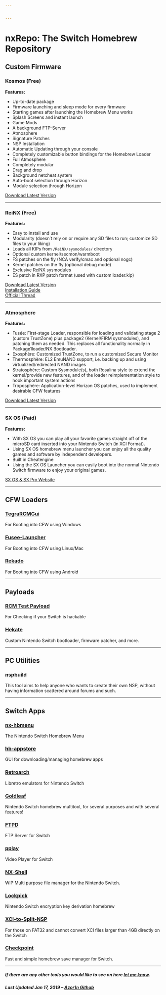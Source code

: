 ```yaml
---


---
```


<h1 id="nxrepo-the-switch-homebrew-repository">nxRepo: The Switch Homebrew Repository</h1>
<h2 id="custom-firmware">Custom Firmware</h2>
<h3 id="kosmos-free">Kosmos (Free)</h3>
<p><strong>Features:</strong></p>
<ul>
<li>Up-to-date package</li>
<li>Firmware launching and sleep mode for every firmware</li>
<li>Starting games after launching the Homebrew Menu works</li>
<li>Splash Screens and instant launch</li>
<li>Game Mods</li>
<li>A background FTP-Server</li>
<li>Atmosphere</li>
<li>Signature Patches</li>
<li>NSP Installation</li>
<li>Automatic Updating through your console</li>
<li>Completely customizable button bindings for the Homebrew Loader</li>
<li>Full Atmosphere</li>
<li>Completely modular</li>
<li>Drag and drop</li>
<li>Background netcheat system</li>
<li>Auto-boot selection through Horizon</li>
<li>Module selection through Horizon</li>
</ul>
<p><a href="https://github.com/AtlasNX/Kosmos/releases">Download Latest Version</a></p>
<hr>
<h3 id="reinx-free">ReiNX (Free)</h3>
<p><strong>Features:</strong></p>
<ul>
<li>Easy to install and use</li>
<li>Modularity (doesn’t rely on or require any SD files to run; customize SD files to your liking)</li>
<li>Loads all KIPs from <code>/ReiNX/sysmodules/</code> directory</li>
<li>Optional custom kernel/secmon/warmboot</li>
<li>FS patches on the fly (NCA verify/cmac and optional nogc)</li>
<li>Kernel patches on the fly (optional debug mode)</li>
<li>Exclusive ReiNX sysmodules</li>
<li>ES patch in RXP patch format (used with custom loader.kip)</li>
</ul>
<p><a href="https://github.com/Reisyukaku/ReiNX/releases">Download Latest Version</a><br>
<a href="https://reinx.guide/">Installation Guide</a><br>
<a href="https://gbatemp.net/threads/official-reinx-thread.512203/">Official Thread</a></p>
<hr>
<h3 id="atmosphere">Atmosphere</h3>
<p><strong>Features:</strong></p>
<ul>
<li>Fusée: First-stage Loader, responsible for loading and validating stage 2 (custom TrustZone) plus package2 (Kernel/FIRM sysmodules), and patching them as needed. This replaces all functionality normally in Package1loader/NX Bootloader.</li>
<li>Exosphère: Customized TrustZone, to run a customized Secure Monitor</li>
<li>Thermosphère: EL2 EmuNAND support, i.e. backing up and using virtualized/redirected NAND images</li>
<li>Stratosphère: Custom Sysmodule(s), both Rosalina style to extend the kernel/provide new features, and of the loader reimplementation style to hook important system actions</li>
<li>Troposphère: Application-level Horizon OS patches, used to implement desirable CFW features</li>
</ul>
<p><a href="https://github.com/Atmosphere-NX/Atmosphere/releases">Download Latest Version</a></p>
<hr>
<h3 id="sx-os-paid">SX OS (Paid)</h3>
<p><strong>Features:</strong></p>
<ul>
<li>With SX OS you can play all your favorite games straight off of the microSD card inserted into your Nintendo Switch (in XCI Format).</li>
<li>Using SX OS homebrew menu launcher you can enjoy all the quality games and software by independent developers.</li>
<li>Built in Cheatengine</li>
<li>Using the SX OS Launcher you can easily boot into the normal Nintendo Switch firmware to enjoy your original games.</li>
</ul>
<p><a href="https://sx.xecuter.com/">SX OS &amp; SX Pro Website</a></p>
<hr>
<h2 id="cfw-loaders">CFW Loaders</h2>
<h3 id="tegrarcmgui"><a href="https://github.com/eliboa/TegraRcmGUI/releases">TegraRCMGui</a></h3>
<p>For Booting into CFW using Windows</p>
<h3 id="fusee-launcher"><a href="https://github.com/Cease-and-DeSwitch/fusee-launchr">Fusee-Launcher</a></h3>
<p>For Booting into CFW using Linux/Mac</p>
<h3 id="rekado"><a href="https://github.com/MenosGrante/Rekado/releases">Rekado</a></h3>
<p>For Booting into CFW using Android</p>
<hr>
<h2 id="payloads">Payloads</h2>
<h3 id="rcm-test-payload"><a href="https://drive.google.com/file/d/1Bzku9r9GJ4F_3BoCBa-9QsPUav2-_2V4/view">RCM Test Payload</a></h3>
<p>For Checking if your Switch is hackable</p>
<h3 id="hekate"><a href="https://github.com/CTCaer/hekate/releases">Hekate</a></h3>
<p>Custom Nintendo Switch bootloader, firmware patcher, and more.</p>
<hr>
<h2 id="pc-utilities">PC Utilities</h2>
<h3 id="nspbuild"><a href="https://github.com/ThatNerdyPikachu/nspbuild/releases">nspbuild</a></h3>
<p>This tool aims to help anyone who wants to create their own NSP, without having information scattered around forums and such.</p>
<hr>
<h2 id="switch-apps">Switch Apps</h2>
<h3 id="nx-hbmenu"><a href="https://github.com/switchbrew/nx-hbmenu/releases">nx-hbmenu</a></h3>
<p>The Nintendo Switch Homebrew Menu</p>
<h3 id="hb-appstore"><a href="https://github.com/vgmoose/hb-appstore/releases">hb-appstore</a></h3>
<p>GUI for downloading/managing homebrew apps</p>
<h3 id="retroarch"><a href="http://www.retroarch.com">Retroarch</a></h3>
<p>Libretro emulators for Nintendo Switch</p>
<h3 id="goldleaf"><a href="https://github.com/XorTroll/Goldleaf/releases">Goldleaf</a></h3>
<p>Nintendo Switch homebrew multitool, for several purposes and with several features!</p>
<h3 id="ftpd"><a href="https://github.com/WinterMute/ftpd/releases">FTPD</a></h3>
<p>FTP Server for Switch</p>
<h3 id="pplay"><a href="https://github.com/Cpasjuste/pplay/releases">pplay</a></h3>
<p>Video Player for Switch</p>
<h3 id="nx-shell"><a href="https://github.com/joel16/NX-Shell/releases">NX-Shell</a></h3>
<p>WIP Multi purpose file manager for the Nintendo Switch.</p>
<h3 id="lockpick"><a href="https://github.com/shchmue/Lockpick/releases">Lockpick</a></h3>
<p>Nintendo Switch encryption key derivation homebrew</p>
<h3 id="xci-to-split-nsp"><a href="https://github.com/NuVanDibe/XCI-to-Split-NSP/releases">XCI-to-Split-NSP</a></h3>
<p>For those on FAT32 and cannot convert XCI files larger than 4GB directly on the Switch</p>
<h3 id="checkpoint"><a href="https://github.com/FlagBrew/Checkpoint/releases">Checkpoint</a></h3>
<p>Fast and simple homebrew save manager for Switch.</p>
<hr>
<h5 id="if-there-are-any-other-tools-you-would-like-to-see-on-here-let-me-know.">If there are any other tools you would like to see on here <a href="mailto:azonix401@gmail.com">let me know</a>.</h5>
<h5 id="last-updated-jan-17-2019----azor1n-github">Last Updated Jan 17, 2019 – <a href="https://www.github.com/azor1n">Azor1n Github</a></h5>

